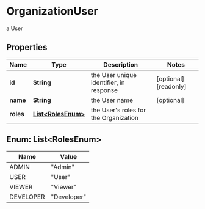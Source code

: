 

# OrganizationUser

a User

## Properties

Name | Type | Description | Notes
------------ | ------------- | ------------- | -------------
**id** | **String** | the User unique identifier, in response |  [optional] [readonly]
**name** | **String** | the User name |  [optional]
**roles** | [**List&lt;RolesEnum&gt;**](#List&lt;RolesEnum&gt;) | the User&#39;s roles for the Organization | 



## Enum: List&lt;RolesEnum&gt;

Name | Value
---- | -----
ADMIN | &quot;Admin&quot;
USER | &quot;User&quot;
VIEWER | &quot;Viewer&quot;
DEVELOPER | &quot;Developer&quot;



